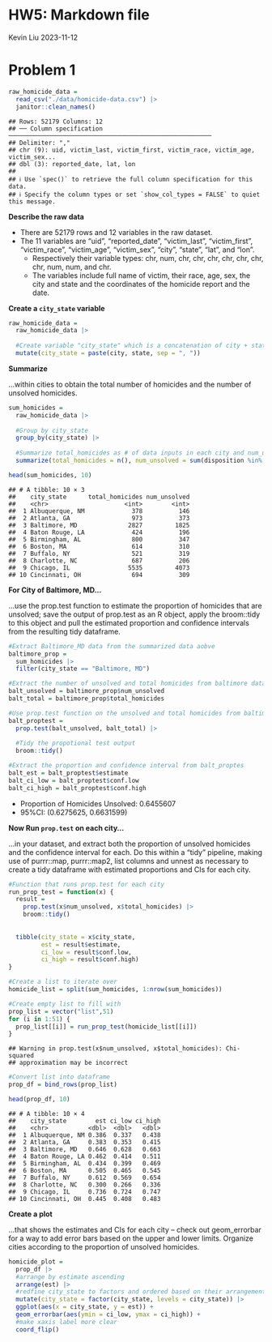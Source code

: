 HW5: Markdown file
================
Kevin Liu
2023-11-12

# Problem 1

``` r
raw_homicide_data =
  read_csv("./data/homicide-data.csv") |> 
  janitor::clean_names()
```

    ## Rows: 52179 Columns: 12
    ## ── Column specification ────────────────────────────────────────────────────────
    ## Delimiter: ","
    ## chr (9): uid, victim_last, victim_first, victim_race, victim_age, victim_sex...
    ## dbl (3): reported_date, lat, lon
    ## 
    ## ℹ Use `spec()` to retrieve the full column specification for this data.
    ## ℹ Specify the column types or set `show_col_types = FALSE` to quiet this message.

**Describe the raw data**

- There are 52179 rows and 12 variables in the raw dataset.
- The 11 variables are “uid”, “reported_date”, “victim_last”,
  “victim_first”, “victim_race”, “victim_age”, “victim_sex”, “city”,
  “state”, “lat”, and “lon”.
  - Respectively their variable types: chr, num, chr, chr, chr, chr,
    chr, chr, chr, num, num, and chr.
  - The variables include full name of victim, their race, age, sex, the
    city and state and the coordinates of the homicide report and the
    date.

**Create a `city_state` variable**

``` r
raw_homicide_data = 
  raw_homicide_data |> 
  
  #Create variable "city_state" which is a concatenation of city + state separated by , .
  mutate(city_state = paste(city, state, sep = ", "))
```

**Summarize**

…within cities to obtain the total number of homicides and the number of
unsolved homicides.

``` r
sum_homicides =
  raw_homicide_data |> 
  
  #Group by city_state 
  group_by(city_state) |> 
  
  #Summarize total_homicides as # of data inputs in each city and num_unsolved the # of data with "Closed without arrest" and "Open/No arrest" as the string value for disposition
  summarize(total_homicides = n(), num_unsolved = sum(disposition %in% c("Closed without arrest", "Open/No arrest"))) 

head(sum_homicides, 10)
```

    ## # A tibble: 10 × 3
    ##    city_state      total_homicides num_unsolved
    ##    <chr>                     <int>        <int>
    ##  1 Albuquerque, NM             378          146
    ##  2 Atlanta, GA                 973          373
    ##  3 Baltimore, MD              2827         1825
    ##  4 Baton Rouge, LA             424          196
    ##  5 Birmingham, AL              800          347
    ##  6 Boston, MA                  614          310
    ##  7 Buffalo, NY                 521          319
    ##  8 Charlotte, NC               687          206
    ##  9 Chicago, IL                5535         4073
    ## 10 Cincinnati, OH              694          309

**For City of Baltimore, MD…**

…use the prop.test function to estimate the proportion of homicides that
are unsolved; save the output of prop.test as an R object, apply the
broom::tidy to this object and pull the estimated proportion and
confidence intervals from the resulting tidy dataframe.

``` r
#Extract Baltimore_MD data from the summarized data aobve
baltimore_prop = 
  sum_homicides |> 
  filter(city_state == "Baltimore, MD")

#Extract the number of unsolved and total homicides from baltimore dataset
balt_unsolved = baltimore_prop$num_unsolved
balt_total = baltimore_prop$total_homicides

#Use prop.test function on the unsolved and total homicides from baltimore
balt_proptest = 
  prop.test(balt_unsolved, balt_total) |> 
  
  #Tidy the propotional test output
  broom::tidy()

#Extract the proportion and confidence interval from balt_proptes
balt_est = balt_proptest$estimate
balt_ci_low = balt_proptest$conf.low
balt_ci_high = balt_proptest$conf.high
```

- Proportion of Homicides Unsolved: 0.6455607
- 95%CI: (0.6275625, 0.6631599)

**Now Run `prop.test` on each city…**

…in your dataset, and extract both the proportion of unsolved homicides
and the confidence interval for each. Do this within a “tidy” pipeline,
making use of purrr::map, purrr::map2, list columns and unnest as
necessary to create a tidy dataframe with estimated proportions and CIs
for each city.

``` r
#Function that runs prop.test for each city
run_prop_test = function(x) {
  result = 
    prop.test(x$num_unsolved, x$total_homicides) |> 
    broom::tidy()
  
  
  tibble(city_state = x$city_state,
         est = result$estimate,
         ci_low = result$conf.low,
         ci_high = result$conf.high)
}

#Create a list to iterate over 
homicide_list = split(sum_homicides, 1:nrow(sum_homicides))

#Create empty list to fill with 
prop_list = vector("list",51)
for (i in 1:51) {
  prop_list[[i]] = run_prop_test(homicide_list[[i]])
}
```

    ## Warning in prop.test(x$num_unsolved, x$total_homicides): Chi-squared
    ## approximation may be incorrect

``` r
#Convert list into dataframe
prop_df = bind_rows(prop_list)

head(prop_df, 10)
```

    ## # A tibble: 10 × 4
    ##    city_state        est ci_low ci_high
    ##    <chr>           <dbl>  <dbl>   <dbl>
    ##  1 Albuquerque, NM 0.386  0.337   0.438
    ##  2 Atlanta, GA     0.383  0.353   0.415
    ##  3 Baltimore, MD   0.646  0.628   0.663
    ##  4 Baton Rouge, LA 0.462  0.414   0.511
    ##  5 Birmingham, AL  0.434  0.399   0.469
    ##  6 Boston, MA      0.505  0.465   0.545
    ##  7 Buffalo, NY     0.612  0.569   0.654
    ##  8 Charlotte, NC   0.300  0.266   0.336
    ##  9 Chicago, IL     0.736  0.724   0.747
    ## 10 Cincinnati, OH  0.445  0.408   0.483

**Create a plot**

…that shows the estimates and CIs for each city – check out
geom_errorbar for a way to add error bars based on the upper and lower
limits. Organize cities according to the proportion of unsolved
homicides.

``` r
homicide_plot = 
  prop_df |> 
  #arrange by estimate ascending
  arrange(est) |> 
  #redfine city_state to factors and ordered based on their arrangement by est
  mutate(city_state = factor(city_state, levels = city_state)) |> 
  ggplot(aes(x = city_state, y = est)) + 
  geom_errorbar(aes(ymin = ci_low, ymax = ci_high)) +
  #make xaxis label more clear
  coord_flip()
```

